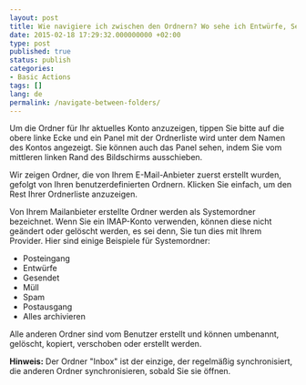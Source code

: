 ```yaml
---
layout: post
title: Wie navigiere ich zwischen den Ordnern? Wo sehe ich Entwürfe, Sent, Archive & Trash Ordner? Wie sieht man Ordner anders als Posteingang?
date: 2015-02-18 17:29:32.000000000 +02:00
type: post
published: true
status: publish
categories:
- Basic Actions
tags: []
lang: de
permalink: /navigate-between-folders/
---
```


Um die Ordner für Ihr aktuelles Konto anzuzeigen, tippen Sie bitte auf die obere linke Ecke und ein Panel mit der Ordnerliste wird unter dem Namen des Kontos angezeigt. Sie können auch das Panel sehen, indem Sie vom mittleren linken Rand des Bildschirms ausschieben.

Wir zeigen Ordner, die von Ihrem E-Mail-Anbieter zuerst erstellt wurden, gefolgt von Ihren benutzerdefinierten Ordnern. Klicken Sie einfach, um den Rest Ihrer Ordnerliste anzuzeigen.

Von Ihrem Mailanbieter erstellte Ordner werden als Systemordner bezeichnet. Wenn Sie ein IMAP-Konto verwenden, können diese nicht geändert oder gelöscht werden, es sei denn, Sie tun dies mit Ihrem Provider. Hier sind einige Beispiele für Systemordner:

* Posteingang
* Entwürfe
* Gesendet
* Müll
* Spam
* Postausgang
* Alles archivieren

Alle anderen Ordner sind vom Benutzer erstellt und können umbenannt, gelöscht, kopiert, verschoben oder erstellt werden.

**Hinweis:** Der Ordner "Inbox" ist der einzige, der regelmäßig synchronisiert, die anderen Ordner synchronisieren, sobald Sie sie öffnen.

